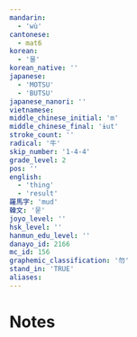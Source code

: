 ```yaml
---
mandarin:
  - 'wù'
cantonese:
  - mat6
korean:
  - '물'
korean_native: ''
japanese:
  - 'MOTSU'
  - 'BUTSU'
japanese_nanori: ''
vietnamese:
middle_chinese_initial: 'm'
middle_chinese_final: 'ɨut'
stroke_count: ''
radical: '牛'
skip_number: '1-4-4'
grade_level: 2
pos: ''
english:
  - 'thing'
  - 'result'
羅馬字: 'mud'
韓文: '묻'
joyo_level: ''
hsk_level: ''
hanmun_edu_level: ''
danayo_id: 2166
mc_id: 156
graphemic_classification: '勿'
stand_in: 'TRUE'
aliases:
---
```


# Notes
